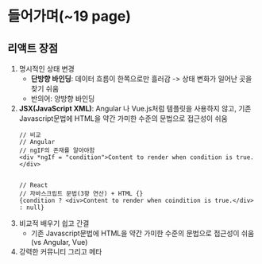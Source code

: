 # 들어가며(~19 page)

## 리액트 장점
1. 명시적인 상태 변경
   - **단방향 바인딩**: 데이터 흐름이 한쪽으로만 흘러감 -> 상태 변화가 일어난 곳을 찾기 쉬움
   - 반의어: 양방향 바인딩
2. **JSX(JavaScript XML)**: Angular 나 Vue.js처럼 템플릿을 사용하지 않고, 기존 Javascript문법에 HTML을 약간 가미한 수준의 문법으로 접근성이 쉬움
    ```text
    // 비교
    // Angular
    // ngIF의 존재를 알아야함
    <div *ngIf = "condition">Content to render when condition is true.</div>


    // React
    // 자바스크립트 문법(3항 연산) + HTML {}
    {condition ? <div>Content to render when coindition is true.</div> : null}
    ```
3. 비교적 배우기 쉽고 간결
    - 기존 Javascript문법에 HTML을 약간 가미한 수준의 문법으로 접근성이 쉬움(vs Angular, Vue)
4. 강력한 커뮤니티 그리고 메타
